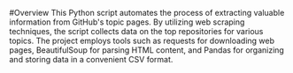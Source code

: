 #Overview
This Python script automates the process of extracting valuable information from GitHub's topic pages. By utilizing web scraping techniques, the script collects data on the top repositories for various topics. The project employs tools such as requests for downloading web pages, BeautifulSoup for parsing HTML content, and Pandas for organizing and storing data in a convenient CSV format.

